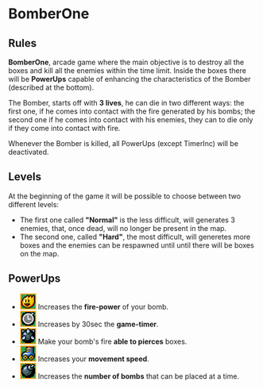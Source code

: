 # BomberOne

## Rules

**BomberOne**, arcade game where the main objective is to destroy all the boxes and kill all the enemies within the time limit.
Inside the boxes there will be **PowerUps** capable of enhancing the characteristics of the Bomber (described at the bottom).

The Bomber, starts off with **3 lives**, he can die in two different ways: the first one, if he comes into contact with the fire generated by his bombs; the second one if he comes into contact with his enemies, they can to die only if they come into contact with fire.

Whenever the Bomber is killed, all PowerUps (except TimerInc) will be deactivated.


## Levels
At the beginning of the game it will be possible to choose between two different levels:
- The first one called **"Normal"** is the less difficult, will generates 3 enemies, that, once dead, will no longer be present in the map.
- The second one, called **"Hard"**, the most difficult, will generetes more boxes and the enemies can be respawned until until there will be boxes on the map. 


## PowerUps
- ![](src/main/resources/images/power_firepower.png?raw=true "FirePower") Increases the **fire-power** of your bomb.
- ![](src/main/resources/images/power_timer.png?raw=true "TimerInc") Increases by 30sec the **game-timer**.
- ![](src/main/resources/images/power_pierce.png?raw=true "Pierce") Make your bomb's fire **able to pierces** boxes.
- ![](src/main/resources/images/power_speed.png?raw=true "SpeedInc") Increases your **movement speed**.
- ![](src/main/resources/images/power_bomb.png?raw=true "MultiBomb") Increases the **number of bombs** that can be placed at a time.
